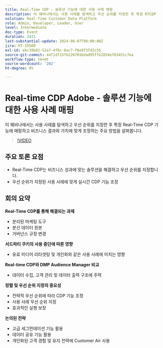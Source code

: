 ```yaml
---
title: Real-Time CDP - 솔루션 기능에 대한 사용 사례 매핑
description: 이 웨비나에서는 사용 사례를 탐색하고 우선 순위를 지정한 후 특정 RTCDP 기능에 매핑하고 비즈니스 결과와 가치에 맞게 조정하는 주요 방법을 살펴봅니다. 주요 논의 사항 - RT-CDP가 비즈니스 성과에 맞게 해결하는 사용 사례 및 우선 순위 지정​우선 순위가 지정된 사용 사례에 맞게 RT-CDP 기능 조정
solution: Real-Time Customer Data Platform
role: Admin, Developer, Leader, User
level: Intermediate
doc-type: Event
duration: 2421
last-substantial-update: 2024-06-07T00:00:00Z
jira: KT-15560
exl-id: ebc38b82-52a7-4f8c-8ac7-f6e9f3fd2c55
source-git-commit: 4471d715fb226701bdad95ffe2834e763451c7ea
workflow-type: tm+mt
source-wordcount: '202'
ht-degree: 0%

---
```


# Real-time CDP Adobe - 솔루션 기능에 대한 사용 사례 매핑

이 웨비나에서는 사용 사례를 탐색하고 우선 순위를 지정한 후 특정 Real-Time CDP 기능에 매핑하고 비즈니스 결과와 가치에 맞게 조정하는 주요 방법을 살펴봅니다.

>[!VIDEO](https://video.tv.adobe.com/v/3429290/?learn=on)

## 주요 토론 요점

* Real-Time CDP는 비즈니스 성과에 맞는 솔루션을 해결하고 우선 순위를 지정합니다.
* 우선 순위가 지정된 사용 사례에 맞게 실시간 CDP 기능 조정

## 회의 요약

**Real-Time CDP를 통해 해결되는 과제**

* 분리된 마케팅 도구
* 분산 데이터 원본
* 거버넌스 규정 변경

**서드파티 쿠키의 사용 중단에 따른 영향**

* 유료 미디어 리타겟팅 및 개인화와 같은 사용 사례에 미치는 영향

**Real-time CDP와 DMP Audience Manager 비교**

* 데이터 수집, 고객 관리 및 데이터 출력 구조에 주력

**정렬 및 우선 순위 지정의 중요성**

* 전략적 우선 순위에 따라 CDP 기능 조정
* 사용 사례 우선 순위 지정
* 효과적인 실행 보장

**논의된 전략**

* 고급 세그먼테이션 기능 활용
* 데이터 공유 기능 활용
* 개인화된 고객 경험 및 유지 전략에 Customer Air 사용
